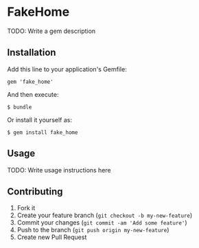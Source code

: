 # FakeHome

TODO: Write a gem description

## Installation

Add this line to your application's Gemfile:

    gem 'fake_home'

And then execute:

    $ bundle

Or install it yourself as:

    $ gem install fake_home

## Usage

TODO: Write usage instructions here

## Contributing

1. Fork it
2. Create your feature branch (`git checkout -b my-new-feature`)
3. Commit your changes (`git commit -am 'Add some feature'`)
4. Push to the branch (`git push origin my-new-feature`)
5. Create new Pull Request
